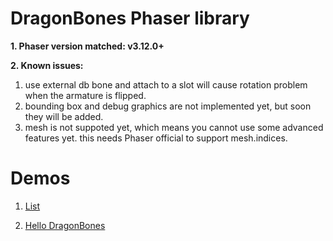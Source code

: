 # DragonBones Phaser library

**1. Phaser version matched: v3.12.0+**

**2. Known issues:**
  1. use external db bone and attach to a slot will cause rotation problem when the armature is flipped.
  2. bounding box and debug graphics are not implemented yet, but soon they will be added.
  3. mesh is not suppoted yet, which means you cannot use some advanced features yet. this needs Phaser official to support mesh.indices.

# Demos

1. [List](./Demos/)

2. [Hello DragonBones](./Demos/src/HelloDragonBones.ts)
